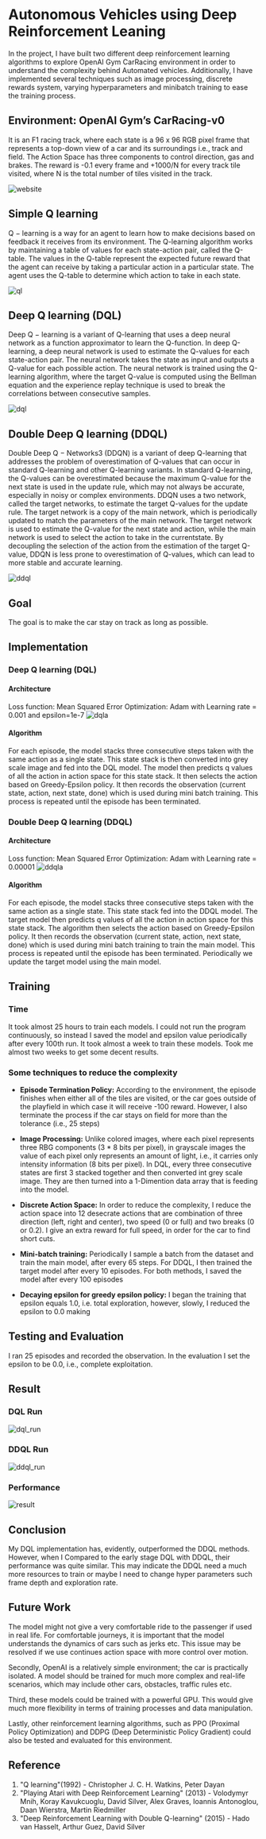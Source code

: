 # Autonomous Vehicles using Deep Reinforcement Leaning
In the project, I have built two different deep reinforcement learning algorithms to explore OpenAI Gym CarRacing environment in order to understand the complexity behind Automated vehicles. Additionally, I have implemented several techniques such as image processing, discrete rewards system, varying hyperparameters and minibatch training to ease the training process. 

## Environment: OpenAI Gym’s CarRacing-v0 
It is an F1 racing track, where each state is a 96 x 96 RGB pixel frame that represents a top-down view of a car and its surroundings i.e., track and field. The Action Space has three components to control direction, gas and brakes. The reward is -0.1 every frame and +1000/N for every track tile visited, where N is the total number of tiles visited in the track. 

![website](https://github.com/Sagarnandeshwar/Autonomous_Vehicles_With_Deep_Reinforcement_Leaning/blob/main/image/website.png)

## Simple Q learning 
Q − learning is a way for an agent to learn how to make decisions based on feedback it receives from its environment. The Q-learning algorithm works by maintaining a table of values for each state-action pair, called the Q-table. The values in the Q-table represent the expected future reward that the agent can receive by taking a particular action in a particular state. The agent uses the Q-table to determine which action to take in each state. 

![ql](https://github.com/Sagarnandeshwar/Autonomous_Vehicles_With_Deep_Reinforcement_Leaning/blob/main/image/ql.png)

## Deep Q learning (DQL) 
Deep Q − learning is a variant of Q-learning that uses a deep neural network as a function approximator to learn the Q-function. In deep Q-learning, a deep neural network is used to estimate the Q-values for each state-action pair. The neural network takes the state as input and outputs a Q-value for each possible action. The neural network is trained using the Q-learning algorithm, where the target Q-value is computed using the Bellman equation and the experience replay technique is used to break the correlations between consecutive samples. 

![dql](https://github.com/Sagarnandeshwar/Autonomous_Vehicles_With_Deep_Reinforcement_Leaning/blob/main/image/dql.png)

## Double Deep Q learning (DDQL) 
Double Deep Q − Networks3 (DDQN) is a variant of deep Q-learning that addresses the problem of overestimation of Q-values that can occur in standard Q-learning and other Q-learning variants. In standard Q-learning, the Q-values can be overestimated because the maximum Q-value for the next state is used in the update rule, which may not always be accurate, especially in noisy or complex environments. DDQN uses a two network, called the target networks, to estimate the target Q-values for the update rule. The target network is a copy of the main network, which is periodically updated to match the parameters of the main network. The target network is used to estimate the Q-value for the next state and action, while the main network is used to select the action to take in the currentstate. By decoupling the selection of the action from the estimation of the target Q-value, DDQN is less prone to overestimation of Q-values, which can lead to more stable and accurate learning. 

![ddql](https://github.com/Sagarnandeshwar/Autonomous_Vehicles_With_Deep_Reinforcement_Leaning/blob/main/image/ddql.png)

## Goal 
The goal is to make the car stay on track as long as possible. 

## Implementation  
### Deep Q learning (DQL) 
#### Architecture 
Loss function: Mean Squared Error Optimization: Adam with Learning rate = 0.001 and epsilon=1e-7 
![dqla](https://github.com/Sagarnandeshwar/Autonomous_Vehicles_With_Deep_Reinforcement_Leaning/blob/main/image/dqla.png)
#### Algorithm 
For each episode, the model stacks three consecutive steps taken with the same action as a single state. This state stack is then converted into grey scale image and fed into the DQL model. The model then predicts q values of all the action in action space for this state stack. It then selects the action based on Greedy-Epsilon policy. It then records the observation (current state, action, next state, done) which is used during mini batch training. This process is repeated until the episode has been terminated. 

### Double Deep Q learning (DDQL) 
#### Architecture 
Loss function: Mean Squared Error Optimization: Adam with Learning rate = 0.00001 
![ddqla](https://github.com/Sagarnandeshwar/Autonomous_Vehicles_With_Deep_Reinforcement_Leaning/blob/main/image/ddqla.png)
#### Algorithm 
For each episode, the model stacks three consecutive steps taken with the same action as a single state. This state stack fed into the DDQL model. The target model then predicts q values of all the action in action space for this state stack. The algorithm then selects the action based on Greedy-Epsilon policy. It then records the observation (current state, action, next state, done) which is used during mini batch training to train the main model. This process is repeated until the episode has been terminated. Periodically we update the target model using the main model.  

## Training 
### Time 
It took almost 25 hours to train each models. I could not run the program continuously, so instead I saved the model and epsilon value periodically after every 100th run. It took almost a week to train these models. Took me almost two weeks to get some decent results. 

### Some techniques to reduce the complexity 
- **Episode Termination Policy:** According to the environment, the episode finishes when either all of the tiles are visited, or the car goes outside of the playfield in which case it will receive -100 reward. However, I also terminate the process if the car stays on field for more than the tolerance (i.e., 25 steps) 

- **Image Processing:** Unlike colored images, where each pixel represents three RBG components (3 * 8 bits per pixel), in grayscale images the value of each pixel only represents an amount of light, i.e., it carries only intensity information (8 bits per pixel). In DQL, every three consecutive states are first 3 stacked together and then converted int grey scale image. They are then turned into a 1-Dimention data array that is feeding into the model. 

- **Discrete Action Space:** In order to reduce the complexity, I reduce the action space into 12 desecrate actions that are combination of three direction (left, right and center), two speed (0 or full) and two breaks (0 or 0.2). I give an extra reward for full speed, in order for the car to find short cuts. 

- **Mini-batch training:** Periodically I sample a batch from the dataset and train the main model, after every 65 steps. For DDQL, I then trained the target model after every 10 episodes. For both methods, I saved the model after every 100 episodes 

- **Decaying epsilon for greedy epsilon policy:** I began the training that epsilon equals 1.0, i.e. total exploration, however, slowly, I reduced the epsilon to 0.0 making 

## Testing and Evaluation 
I ran 25 episodes and recorded the observation. In the evaluation I set the epsilon to be 0.0, i.e., complete exploitation. 

## Result 
### DQL Run
![dql_run](https://github.com/Sagarnandeshwar/Autonomous_Vehicles_With_Deep_Reinforcement_Leaning/blob/main/image/dql_run.gif)
### DDQL Run
![ddql_run](https://github.com/Sagarnandeshwar/Autonomous_Vehicles_With_Deep_Reinforcement_Leaning/blob/main/image/ddqlrun.gif)
### Performance 
![result](https://github.com/Sagarnandeshwar/Autonomous_Vehicles_With_Deep_Reinforcement_Leaning/blob/main/image/result.png)

## Conclusion  
My DQL implementation has, evidently, outperformed the DDQL methods. However, when I Compared to the early stage DQL with DDQL, their performance was quite similar. This may indicate the DDQL need a much more resources to train or maybe I need to change hyper parameters such frame depth and exploration rate. 

## Future Work 
The model might not give a very comfortable ride to the passenger if used in real life. For comfortable journeys, it is important that the model understands the dynamics of cars such as jerks etc. This issue may be resolved if we use continues action space with more control over motion. 

Secondly, OpenAI is a relatively simple environment; the car is practically isolated. A model should be trained for much more complex and real-life scenarios, which may include other cars, obstacles, traffic rules etc. 

Third, these models could be trained with a powerful GPU. This would give much more flexibility in terms of training processes and data manipulation. 

Lastly, other reinforcement learning algorithms, such as PPO (Proximal Policy Optimization) and DDPG (Deep Deterministic Policy Gradient) could also be tested and evaluated for this environment. 

## Reference  
1. "Q learning"(1992) - Christopher J. C. H. Watkins, Peter Dayan 
2. "Playing Atari with Deep Reinforcement Learning" (2013) - Volodymyr Mnih, Koray Kavukcuoglu, David Silver, Alex Graves, Ioannis Antonoglou, Daan Wierstra, Martin Riedmiller 
3. "Deep Reinforcement Learning with Double Q-learning" (2015) - Hado van Hasselt, Arthur Guez, David Silver 

